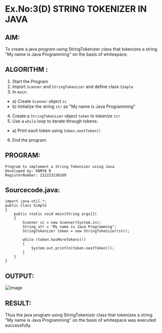 # Ex.No:3(D) STRING TOKENIZER IN JAVA

## AIM:
To create a java program using StringTokenizer class that tokenizes a string "My name is Java Programming" on the basis of whitespace.

## ALGORITHM :
1.	Start the Program
2.	Import `Scanner` and `StringTokenizer` and define class `Simple`
3.	In `main`:
-	a) Create `Scanner` object `sc`
-	b) Initialize the string `str` as "My name is Java Programming"
4.	Create a `StringTokenizer` object `token` to tokenize `str`
5.	Use a `while` loop to iterate through tokens:
-	a) Print each token using `token.nextToken()`
6.	End the program.


## PROGRAM:
```
Program to implement a String Tokenizer using Java
Developed by: RAMYA R
RegisterNumber: 212223230169
```

## Sourcecode.java:

```
import java.util.*;
public class Simple
{  
    public static void main(String args[])
    {
        Scanner sc = new Scanner(System.in);
        String str = "My name is Java Programming";
        StringTokenizer token = new StringTokenizer(str);

        while (token.hasMoreTokens())
        {  
            System.out.println(token.nextToken());  
        }  
    }  
}  
```


## OUTPUT:

![image](https://github.com/user-attachments/assets/bf1d560a-f14a-4084-9b5d-6b52cb50d5fa)


## RESULT:
Thus the java program using StringTokenizer class that tokenizes a string "My name is Java Programming" on the basis of whitespace was executed successfully.
